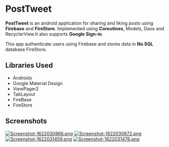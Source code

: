 # PostTweet
**PostTweet** is an android application for sharing and liking posts using **Firebase** and **FireStore**.
Implemented using **Coroutines**, Models, Daos and RecyclerView.It also supports **Google Sign-in**.

This app authenticate users using Firebase and stores data in **No SQL** database FireStore.

## Libraries Used
- Androidx
- Google Material Design
- ViewPager2
- TabLayout
- FireBase
- FireStore

## Screenshots

[![Screenshot-1622030866.png](https://i.postimg.cc/25vR8BMT/Screenshot-1622030866.png)](https://postimg.cc/3yKbtWKD) [![Screenshot-1622030872.png](https://i.postimg.cc/KvY63WC1/Screenshot-1622030872.png)](https://postimg.cc/s1t6tTjz) [![Screenshot-1622031459.png](https://i.postimg.cc/VkxpTkvt/Screenshot-1622031459.png)](https://postimg.cc/BjCmPsxZ) [![Screenshot-1622031476.png](https://i.postimg.cc/zBjQVwjw/Screenshot-1622031476.png)](https://postimg.cc/LYJDW1Gh)
